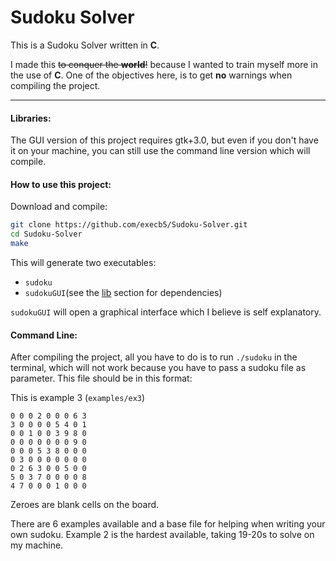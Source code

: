# Sudoku Solver

This is a Sudoku Solver written in **C**.

I made this ~~to conquer the **world**!~~ because I wanted to train myself more
in the use of **C**. One of the objectives here, is to get **no** warnings when
compiling the project.

---

#### Libraries:

The GUI version of this project requires gtk+3.0, but even if you don't have it
on your machine, you can still use the command line version which will compile.

#### How to use this project:

Download and compile:

```zsh
git clone https://github.com/execb5/Sudoku-Solver.git
cd Sudoku-Solver
make
```

This will generate two executables:

* `sudoku`
* `sudokuGUI`(see the [lib](https://github.com/execb5/Sudoku-Solver#libraries)
  section for dependencies)

`sudokuGUI` will open a graphical interface which I believe is self
explanatory.

#### Command Line:

After compiling the project, all you have to do is to run `./sudoku` in the
terminal, which will not work because you have to pass a sudoku file as
parameter. This file should be in this format:

This is example 3 (`examples/ex3`)

```
0 0 0 2 0 0 0 6 3
3 0 0 0 0 5 4 0 1
0 0 1 0 0 3 9 8 0
0 0 0 0 0 0 0 9 0
0 0 0 5 3 8 0 0 0
0 3 0 0 0 0 0 0 0
0 2 6 3 0 0 5 0 0
5 0 3 7 0 0 0 0 8
4 7 0 0 0 1 0 0 0
```

Zeroes are blank cells on the board.

There are 6 examples available and a base file for helping when writing your own
sudoku. Example 2 is the hardest available, taking 19-20s to solve on my
machine. 

